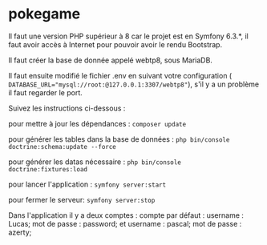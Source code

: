 # pokegame
Il faut une version PHP supérieur à 8 car le projet est en Symfony 6.3.*, il faut avoir accès à Internet pour pouvoir avoir le rendu Bootstrap.

Il faut créer la base de donnée appelé webtp8, sous MariaDB.

Il faut ensuite modifié le fichier .env en suivant votre configuration (``` DATABASE_URL="mysql://root:@127.0.0.1:3307/webtp8"```), s'il y a un problème il faut regarder le port.

Suivez les instructions ci-dessous : 

pour mettre à jour les dépendances : ```composer update```

pour générer les tables dans la base de données : ```php bin/console doctrine:schema:update --force```

pour générer les datas nécessaire : ``` php bin/console doctrine:fixtures:load ```

pour lancer l'application : ``` symfony server:start ``` 

pour fermer le serveur: ``` symfony server:stop ``` 

Dans l'application il y a deux comptes : compte par défaut : username : Lucas; mot de passe : password;
et username : pascal; mot de passe : azerty;

